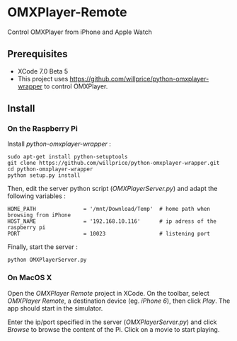 # OMXPlayer-Remote
Control OMXPlayer from iPhone and Apple Watch

## Prerequisites ##

* XCode 7.0 Beta 5
* This project uses https://github.com/willprice/python-omxplayer-wrapper to control OMXPlayer.

## Install ##

### On the Raspberry Pi ###

Install *python-omxplayer-wrapper* :

```
sudo apt-get install python-setuptools
git clone https://github.com/willprice/python-omxplayer-wrapper.git
cd python-omxplayer-wrapper
python setup.py install
```

Then, edit the server python script (*OMXPlayerServer.py*) and adapt the following variables :

```
HOME_PATH               = '/mnt/Download/Temp'  # home path when browsing from iPhone
HOST_NAME               = '192.168.10.116'      # ip adress of the raspberry pi
PORT                    = 10023                 # listening port
```

Finally, start the server :

```
python OMXPlayerServer.py
```

### On MacOS X ###

Open the *OMXPlayer Remote* project in XCode. On the toolbar, select *OMXPlayer Remote*, a destination device (eg. *iPhone 6*), then click *Play*. The app should start in the simulator.

Enter the ip/port specified in the server (*OMXPlayerServer.py*) and click *Browse* to browse the content of the Pi. Click on a movie to start playing.
